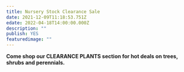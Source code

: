 ```yaml
---
title: Nursery Stock Clearance Sale
date: 2021-12-09T11:18:53.751Z
edate: 2022-04-18T14:00:00.000Z
description: ""
publish: YES
featuredimage: ""
---
```

**Come shop our CLEARANCE PLANTS section for hot deals on trees, shrubs and perennials.**